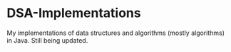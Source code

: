 # DSA-Implementations
My implementations of data structures and algorithms (mostly algorithms) in Java. Still being updated.
